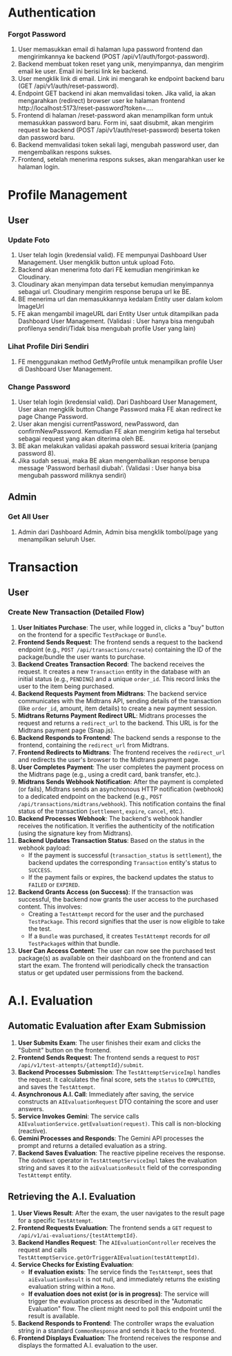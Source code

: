 # Authentication

### Forgot Password

1. User memasukkan email di halaman lupa password frontend dan mengirimkannya ke backend (POST /api/v1/auth/forgot-password).
2. Backend membuat token reset yang unik, menyimpannya, dan mengirim email ke user. Email ini berisi link ke backend.
3. User mengklik link di email. Link ini mengarah ke endpoint backend baru (GET /api/v1/auth/reset-password).
4. Endpoint GET backend ini akan memvalidasi token. Jika valid, ia akan mengarahkan (redirect) browser user ke halaman frontend http://localhost:5173/reset-password?token=....
5. Frontend di halaman /reset-password akan menampilkan form untuk memasukkan password baru. Form ini, saat disubmit, akan mengirim request ke backend (POST /api/v1/auth/reset-password) beserta token dan password baru.
6. Backend memvalidasi token sekali lagi, mengubah password user, dan mengembalikan respons sukses.
7. Frontend, setelah menerima respons sukses, akan mengarahkan user ke halaman login.

# Profile Management

## User

### Update Foto
1. User telah login (kredensial valid). FE mempunyai Dashboard User Management. User mengklik button untuk upload Foto.
2. Backend akan menerima foto dari FE kemudian mengirimkan ke Cloudinary.
3. Cloudinary akan menyimpan data tersebut kemudian menyimpannya sebagai url. Cloudinary mengirim response berupa url ke BE.
4. BE menerima url dan memasukkannya kedalam Entity user dalam kolom ImageUrl
5. FE akan mengambil imageURL dari Entity User untuk ditampilkan pada Dashboard User Management.
(Validasi : User hanya bisa mengubah profilenya sendiri/Tidak bisa mengubah profile User yang lain)

### Lihat Profile Diri Sendiri
1. FE menggunakan method GetMyProfile untuk menampilkan profile User di Dashboard User Management.

### Change Password
1. User telah login (kredensial valid). Dari Dashboard User Management, User akan mengklik button Change Password maka FE akan redirect ke page
Change Password.
2. User akan mengisi currentPassword, newPassword, dan confirmNewPassword. Kemudian FE akan mengirim ketiga hal tersebut sebagai request yang akan diterima oleh BE.
3. BE akan melakukan validasi apakah password sesuai kriteria (panjang password 8).
4. Jika sudah sesuai, maka BE akan mengembalikan response berupa message 'Password berhasil diubah'.
(Validasi : User hanya bisa mengubah password miliknya sendiri)

## Admin

### Get All User
1. Admin dari Dashboard Admin, Admin bisa mengklik tombol/page yang menampilkan seluruh User.


# Transaction

## User

### Create New Transaction (Detailed Flow)

1.  **User Initiates Purchase**: The user, while logged in, clicks a "buy" button on the frontend for a specific `TestPackage` or `Bundle`.
2.  **Frontend Sends Request**: The frontend sends a request to the backend endpoint (e.g., `POST /api/transactions/create`) containing the ID of the package/bundle the user wants to purchase.
3.  **Backend Creates Transaction Record**: The backend receives the request. It creates a new `Transaction` entity in the database with an initial status (e.g., `PENDING`) and a unique `order_id`. This record links the user to the item being purchased.
4.  **Backend Requests Payment from Midtrans**: The backend service communicates with the Midtrans API, sending details of the transaction (like `order_id`, amount, item details) to create a new payment session.
5.  **Midtrans Returns Payment Redirect URL**: Midtrans processes the request and returns a `redirect_url` to the backend. This URL is for the Midtrans payment page (Snap.js).
6.  **Backend Responds to Frontend**: The backend sends a response to the frontend, containing the `redirect_url` from Midtrans.
7.  **Frontend Redirects to Midtrans**: The frontend receives the `redirect_url` and redirects the user's browser to the Midtrans payment page.
8.  **User Completes Payment**: The user completes the payment process on the Midtrans page (e.g., using a credit card, bank transfer, etc.).
9.  **Midtrans Sends Webhook Notification**: After the payment is completed (or fails), Midtrans sends an asynchronous HTTP notification (webhook) to a dedicated endpoint on the backend (e.g., `POST /api/transactions/midtrans/webhook`). This notification contains the final status of the transaction (`settlement`, `expire`, `cancel`, etc.).
10. **Backend Processes Webhook**: The backend's webhook handler receives the notification. It verifies the authenticity of the notification (using the signature key from Midtrans).
11. **Backend Updates Transaction Status**: Based on the status in the webhook payload:
    *   If the payment is successful (`transaction_status` is `settlement`), the backend updates the corresponding `Transaction` entity's status to `SUCCESS`.
    *   If the payment fails or expires, the backend updates the status to `FAILED` or `EXPIRED`.
12. **Backend Grants Access (on Success)**: If the transaction was successful, the backend now grants the user access to the purchased content. This involves:
    *   Creating a `TestAttempt` record for the user and the purchased `TestPackage`. This record signifies that the user is now eligible to take the test.
    *   If a `Bundle` was purchased, it creates `TestAttempt` records for *all* `TestPackage`s within that bundle.
13. **User Can Access Content**: The user can now see the purchased test package(s) as available on their dashboard on the frontend and can start the exam. The frontend will periodically check the transaction status or get updated user permissions from the backend.

# A.I. Evaluation

## Automatic Evaluation after Exam Submission

1.  **User Submits Exam**: The user finishes their exam and clicks the "Submit" button on the frontend.
2.  **Frontend Sends Request**: The frontend sends a request to `POST /api/v1/test-attempts/{attemptId}/submit`.
3.  **Backend Processes Submission**: The `TestAttemptServiceImpl` handles the request. It calculates the final score, sets the `status` to `COMPLETED`, and saves the `TestAttempt`.
4.  **Asynchronous A.I. Call**: Immediately after saving, the service constructs an `AIEvaluationRequest` DTO containing the score and user answers.
5.  **Service Invokes Gemini**: The service calls `AIEvaluationService.getEvaluation(request)`. This call is non-blocking (reactive).
6.  **Gemini Processes and Responds**: The Gemini API processes the prompt and returns a detailed evaluation as a string.
7.  **Backend Saves Evaluation**: The reactive pipeline receives the response. The `doOnNext` operator in `TestAttemptServiceImpl` takes the evaluation string and saves it to the `aiEvaluationResult` field of the corresponding `TestAttempt` entity.

## Retrieving the A.I. Evaluation

1.  **User Views Result**: After the exam, the user navigates to the result page for a specific `TestAttempt`.
2.  **Frontend Requests Evaluation**: The frontend sends a `GET` request to `/api/v1/ai-evaluations/{testAttemptId}`.
3.  **Backend Handles Request**: The `AIEvaluationController` receives the request and calls `TestAttemptService.getOrTriggerAIEvaluation(testAttemptId)`.
4.  **Service Checks for Existing Evaluation**:
    *   **If evaluation exists**: The service finds the `TestAttempt`, sees that `aiEvaluationResult` is not null, and immediately returns the existing evaluation string within a `Mono`.
    *   **If evaluation does not exist (or is in progress)**: The service will trigger the evaluation process as described in the "Automatic Evaluation" flow. The client might need to poll this endpoint until the result is available.
5.  **Backend Responds to Frontend**: The controller wraps the evaluation string in a standard `CommonResponse` and sends it back to the frontend.
6.  **Frontend Displays Evaluation**: The frontend receives the response and displays the formatted A.I. evaluation to the user.
